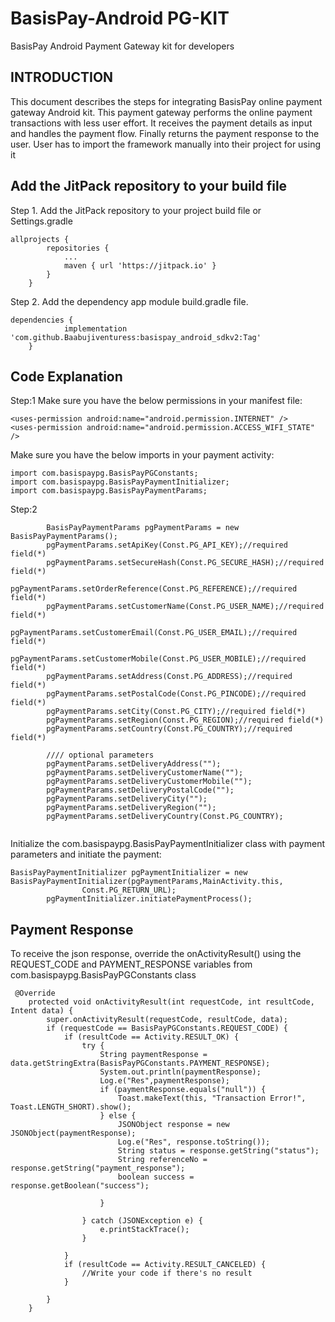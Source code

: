 # BasisPay-Android PG-KIT
BasisPay Android Payment Gateway kit for developers

## INTRODUCTION
This document describes the steps for integrating BasisPay online payment gateway Android kit.
This payment gateway performs the online payment transactions with less user effort. 
It receives the payment details as input and handles the payment flow. Finally returns the payment response to the user. User has to import the framework manually into their project for using it

## Add the JitPack repository to your build file
Step 1. Add the JitPack repository to your project build file or Settings.gradle
```
allprojects {
		repositories {
			...
			maven { url 'https://jitpack.io' }
		}
	}
```
Step 2. Add the dependency app module build.gradle file.
```
dependencies {
	        implementation 'com.github.Baabujiventuress:basispay_android_sdkv2:Tag'
	}
```

## Code Explanation

Step:1
Make sure you have the below permissions in your manifest file:
```
<uses-permission android:name="android.permission.INTERNET" />
<uses-permission android:name="android.permission.ACCESS_WIFI_STATE" />
```
Make sure you have the below imports in your payment activity:
```
import com.basispaypg.BasisPayPGConstants;
import com.basispaypg.BasisPayPaymentInitializer;
import com.basispaypg.BasisPayPaymentParams;
```
Step:2
```
        BasisPayPaymentParams pgPaymentParams = new BasisPayPaymentParams();
        pgPaymentParams.setApiKey(Const.PG_API_KEY);//required field(*)
        pgPaymentParams.setSecureHash(Const.PG_SECURE_HASH);//required field(*)
        pgPaymentParams.setOrderReference(Const.PG_REFERENCE);//required field(*)
        pgPaymentParams.setCustomerName(Const.PG_USER_NAME);//required field(*)
        pgPaymentParams.setCustomerEmail(Const.PG_USER_EMAIL);//required field(*)
        pgPaymentParams.setCustomerMobile(Const.PG_USER_MOBILE);//required field(*)
        pgPaymentParams.setAddress(Const.PG_ADDRESS);//required field(*)
        pgPaymentParams.setPostalCode(Const.PG_PINCODE);//required field(*)
        pgPaymentParams.setCity(Const.PG_CITY);//required field(*)
        pgPaymentParams.setRegion(Const.PG_REGION);//required field(*)
        pgPaymentParams.setCountry(Const.PG_COUNTRY);//required field(*)

        //// optional parameters
        pgPaymentParams.setDeliveryAddress("");
        pgPaymentParams.setDeliveryCustomerName("");
        pgPaymentParams.setDeliveryCustomerMobile("");
        pgPaymentParams.setDeliveryPostalCode("");
        pgPaymentParams.setDeliveryCity("");
        pgPaymentParams.setDeliveryRegion("");
        pgPaymentParams.setDeliveryCountry(Const.PG_COUNTRY);
   
```      
Initialize the com.basispaypg.BasisPayPaymentInitializer class with payment parameters and initiate the payment:
```
BasisPayPaymentInitializer pgPaymentInitializer = new BasisPayPaymentInitializer(pgPaymentParams,MainActivity.this,
                Const.PG_RETURN_URL);
        pgPaymentInitializer.initiatePaymentProcess();

```
## Payment Response
To receive the json response, override the onActivityResult() using the REQUEST_CODE and PAYMENT_RESPONSE variables from com.basispaypg.BasisPayPGConstants class
```
 @Override
    protected void onActivityResult(int requestCode, int resultCode, Intent data) {
        super.onActivityResult(requestCode, resultCode, data);
        if (requestCode == BasisPayPGConstants.REQUEST_CODE) {
            if (resultCode == Activity.RESULT_OK) {
                try {
                    String paymentResponse = data.getStringExtra(BasisPayPGConstants.PAYMENT_RESPONSE);
                    System.out.println(paymentResponse);
                    Log.e("Res",paymentResponse);
                    if (paymentResponse.equals("null")) {
                        Toast.makeText(this, "Transaction Error!", Toast.LENGTH_SHORT).show();
                    } else {
                        JSONObject response = new JSONObject(paymentResponse);
                        Log.e("Res", response.toString());
                        String status = response.getString("status");
                        String referenceNo = response.getString("payment_response");
                        boolean success = response.getBoolean("success");

                    }

                } catch (JSONException e) {
                    e.printStackTrace();
                }

            }
            if (resultCode == Activity.RESULT_CANCELED) {
                //Write your code if there's no result
            }

        }
    }

```
